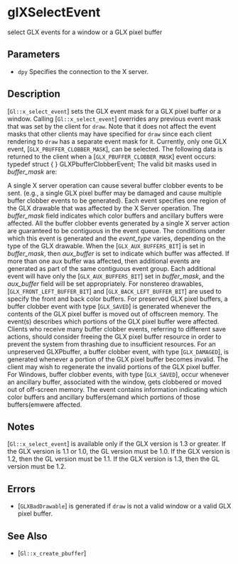 # glXSelectEvent
select GLX events for a window or a GLX pixel buffer

## Parameters
- `dpy`
  Specifies the connection to the X server.

## Description
[`Gl::x_select_event`] sets the GLX event mask for a GLX pixel buffer
  or a window. Calling [`Gl::x_select_event`] overrides any previous
  event mask that was set by the client for `draw`. Note that it does
  not affect the event masks that other clients may have specified for
  `draw` since each client rendering to `draw` has a separate event mask
  for it.
Currently, only one GLX event, [`GLX_PBUFFER_CLOBBER_MASK`], can be
  selected. The following data is returned to the client when a
  [`GLX_PBUFFER_CLOBBER_MASK`] event occurs:
typedef struct {
} GLXPbufferClobberEvent; The valid bit masks used in *buffer_mask*
  are:

A single X server operation can cause several buffer clobber events to
  be sent. (e.g., a single GLX pixel buffer may be damaged and cause
  multiple buffer clobber events to be generated). Each event specifies
  one region of the GLX drawable that was affected by the X Server
  operation. The *buffer_mask* field indicates which color buffers and
  ancillary buffers were affected. All the buffer clobber events
  generated by a single X server action are guaranteed to be contiguous
  in the event queue. The conditions under which this event is generated
  and the *event_type* varies, depending on the type of the GLX
  drawable.
When the [`GLX_AUX_BUFFERS_BIT`] is set in *buffer_mask*, then
  *aux_buffer* is set to indicate which buffer was affected. If more
  than one aux buffer was affected, then additional events are generated
  as part of the same contiguous event group. Each additional event will
  have only the [`GLX_AUX_BUFFERS_BIT`] set in *buffer_mask*, and the
  *aux_buffer* field will be set appropriately. For nonstereo drawables,
  [`GLX_FRONT_LEFT_BUFFER_BIT`] and [`GLX_BACK_LEFT_BUFFER_BIT`] are
  used to specify the front and back color buffers.
For preserved GLX pixel buffers, a buffer clobber event with type
  [`GLX_SAVED`] is generated whenever the contents of the GLX pixel
  buffer is moved out of offscreen memory. The event(s) describes which
  portions of the GLX pixel buffer were affected. Clients who receive
  many buffer clobber events, referring to different save actions,
  should consider freeing the GLX pixel buffer resource in order to
  prevent the system from thrashing due to insufficient resources.
For an unpreserved GLXPbuffer, a buffer clobber event, with type
  [`GLX_DAMAGED`], is generated whenever a portion of the GLX pixel
  buffer becomes invalid. The client may wish to regenerate the invalid
  portions of the GLX pixel buffer.
For Windows, buffer clobber events, with type [`GLX_SAVED`], occur
  whenever an ancillary buffer, associated with the window, gets
  clobbered or moved out of off-screen memory. The event contains
  information indicating which color buffers and ancillary
  buffers\(emand which portions of those buffers\(emwere affected.

## Notes
[`Gl::x_select_event`] is available only if the GLX version is 1.3 or
  greater.
If the GLX version is 1.1 or 1.0, the GL version must be 1.0. If the
  GLX version is 1.2, then the GL version must be 1.1. If the GLX
  version is 1.3, then the GL version must be 1.2.

## Errors
- [`GLXBadDrawable`] is generated if `draw` is not a valid window or a
  valid GLX pixel buffer.

## See Also
- [`Gl::x_create_pbuffer`]
